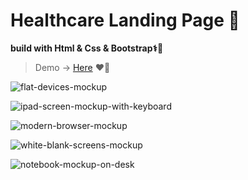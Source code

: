 # Healthcare Landing Page 🏨
**build with Html & Css & Bootstrap⚕️🧑‍**




> Demo  →	 <a href="https://mahmoud-ahmed-elqenawy.github.io/Healthcare-Landing-Page/" target="_blank">Here</a> ❤️🏥

![flat-devices-mockup](https://user-images.githubusercontent.com/33900532/157534334-baabffeb-642a-4b20-8d22-66525633b4ec.png)

![ipad-screen-mockup-with-keyboard](https://user-images.githubusercontent.com/33900532/157534750-f7800af1-9ab3-44f5-9d2f-899558c282bc.png)


![modern-browser-mockup](https://user-images.githubusercontent.com/33900532/157534767-e9d6da44-e5c2-40b6-a1d7-45c730a0a630.png)

![white-blank-screens-mockup](https://user-images.githubusercontent.com/33900532/157535049-0ad3df3b-dbe1-45aa-9ef8-d2a22b0ea1f2.png)

![notebook-mockup-on-desk](https://user-images.githubusercontent.com/33900532/157534815-5d55bc91-6cee-487f-921b-a051e881998e.png)


